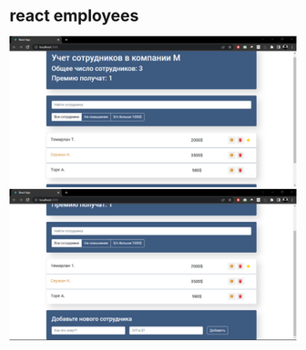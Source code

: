 # react employees

![main](https://github.com/temeralint/react-employees/blob/main/public/main_page.png)
![add-form](https://github.com/temeralint/react-employees/blob/main/public/add%20form.png)
